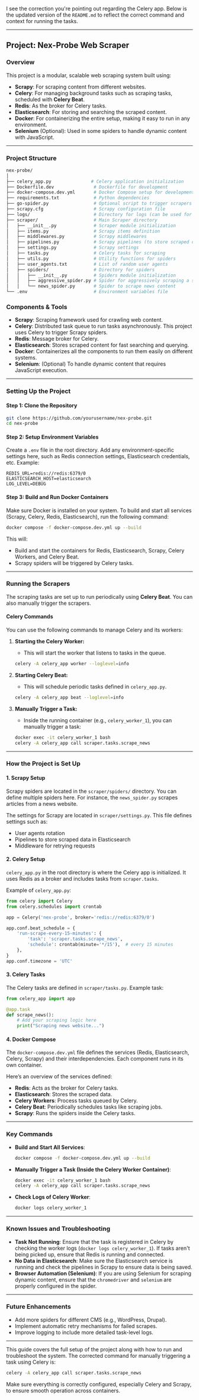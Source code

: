 I see the correction you're pointing out regarding the Celery app. Below is the updated version of the `README.md` to reflect the correct command and context for running the tasks.

---

## **Project: Nex-Probe Web Scraper**

### **Overview**

This project is a modular, scalable web scraping system built using:

- **Scrapy**: For scraping content from different websites.
- **Celery**: For managing background tasks such as scraping tasks, scheduled with **Celery Beat**.
- **Redis**: As the broker for Celery tasks.
- **Elasticsearch**: For storing and searching the scraped content.
- **Docker**: For containerizing the entire setup, making it easy to run in any environment.
- **Selenium** (Optional): Used in some spiders to handle dynamic content with JavaScript.

---

### **Project Structure**

```bash
nex-probe/
│
├── celery_app.py               # Celery application initialization
├── Dockerfile.dev               # Dockerfile for development
├── docker-compose.dev.yml       # Docker Compose setup for development
├── requirements.txt             # Python dependencies
├── go-spider.py                 # Optional script to trigger scrapers manually
├── scrapy.cfg                   # Scrapy configuration file
├── logs/                        # Directory for logs (can be used for custom logs)
├── scraper/                     # Main Scraper directory
│   ├── __init__.py              # Scraper module initialization
│   ├── items.py                 # Scrapy items definition
│   ├── middlewares.py           # Scrapy middlewares
│   ├── pipelines.py             # Scrapy pipelines (to store scraped data)
│   ├── settings.py              # Scrapy settings
│   ├── tasks.py                 # Celery tasks for scraping
│   ├── utils.py                 # Utility functions for spiders
│   ├── user_agents.txt          # List of random user agents
│   ├── spiders/                 # Directory for spiders
│   │   ├── __init__.py          # Spiders module initialization
│   │   ├── aggressive_spider.py # Spider for aggressively scraping a site
│   │   └── news_spider.py       # Spider to scrape news content
└── .env                         # Environment variables file
```

### **Components & Tools**

- **Scrapy**: Scraping framework used for crawling web content.
- **Celery**: Distributed task queue to run tasks asynchronously. This project uses Celery to trigger Scrapy spiders.
- **Redis**: Message broker for Celery.
- **Elasticsearch**: Stores scraped content for fast searching and querying.
- **Docker**: Containerizes all the components to run them easily on different systems.
- **Selenium**: (Optional) To handle dynamic content that requires JavaScript execution.

---

### **Setting Up the Project**

#### **Step 1: Clone the Repository**

```bash
git clone https://github.com/yourusername/nex-probe.git
cd nex-probe
```

#### **Step 2: Setup Environment Variables**

Create a `.env` file in the root directory. Add any environment-specific settings here, such as Redis connection settings, Elasticsearch credentials, etc. Example:

```
REDIS_URL=redis://redis:6379/0
ELASTICSEARCH_HOST=elasticsearch
LOG_LEVEL=DEBUG
```

#### **Step 3: Build and Run Docker Containers**

Make sure Docker is installed on your system. To build and start all services (Scrapy, Celery, Redis, Elasticsearch), run the following command:

```bash
docker compose -f docker-compose.dev.yml up --build
```

This will:

- Build and start the containers for Redis, Elasticsearch, Scrapy, Celery Workers, and Celery Beat.
- Scrapy spiders will be triggered by Celery tasks.

---

### **Running the Scrapers**

The scraping tasks are set up to run periodically using **Celery Beat**. You can also manually trigger the scrapers.

#### **Celery Commands**

You can use the following commands to manage Celery and its workers:

1. **Starting the Celery Worker:**

   - This will start the worker that listens to tasks in the queue.

   ```bash
   celery -A celery_app worker --loglevel=info
   ```

2. **Starting Celery Beat:**

   - This will schedule periodic tasks defined in `celery_app.py`.

   ```bash
   celery -A celery_app beat --loglevel=info
   ```

3. **Manually Trigger a Task:**

   - Inside the running container (e.g., `celery_worker_1`), you can manually trigger a task:

   ```bash
   docker exec -it celery_worker_1 bash
   celery -A celery_app call scraper.tasks.scrape_news
   ```

---

### **How the Project is Set Up**

#### **1. Scrapy Setup**

Scrapy spiders are located in the `scraper/spiders/` directory. You can define multiple spiders here. For instance, the `news_spider.py` scrapes articles from a news website.

The settings for Scrapy are located in `scraper/settings.py`. This file defines settings such as:

- User agents rotation
- Pipelines to store scraped data in Elasticsearch
- Middleware for retrying requests

#### **2. Celery Setup**

`celery_app.py` in the root directory is where the Celery app is initialized. It uses Redis as a broker and includes tasks from `scraper.tasks`.

Example of `celery_app.py`:

```python
from celery import Celery
from celery.schedules import crontab

app = Celery('nex-probe', broker='redis://redis:6379/0')

app.conf.beat_schedule = {
    'run-scrape-every-15-minutes': {
        'task': 'scraper.tasks.scrape_news',
        'schedule': crontab(minute='*/15'),  # every 15 minutes
    },
}
app.conf.timezone = 'UTC'
```

#### **3. Celery Tasks**

The Celery tasks are defined in `scraper/tasks.py`. Example task:

```python
from celery_app import app

@app.task
def scrape_news():
    # Add your scraping logic here
    print("Scraping news website...")
```

#### **4. Docker Compose**

The `docker-compose.dev.yml` file defines the services (Redis, Elasticsearch, Celery, Scrapy) and their interdependencies. Each component runs in its own container.

Here’s an overview of the services defined:

- **Redis**: Acts as the broker for Celery tasks.
- **Elasticsearch**: Stores the scraped data.
- **Celery Workers**: Process tasks queued by Celery.
- **Celery Beat**: Periodically schedules tasks like scraping jobs.
- **Scrapy**: Runs the spiders inside the Celery tasks.

---

### **Key Commands**

- **Build and Start All Services**:

  ```bash
  docker compose -f docker-compose.dev.yml up --build
  ```

- **Manually Trigger a Task (Inside the Celery Worker Container)**:

  ```bash
  docker exec -it celery_worker_1 bash
  celery -A celery_app call scraper.tasks.scrape_news
  ```

- **Check Logs of Celery Worker**:
  ```bash
  docker logs celery_worker_1
  ```

---

### **Known Issues and Troubleshooting**

- **Task Not Running**: Ensure that the task is registered in Celery by checking the worker logs (`docker logs celery_worker_1`). If tasks aren't being picked up, ensure that Redis is running and connected.
- **No Data in Elasticsearch**: Make sure the Elasticsearch service is running and check the pipelines in Scrapy to ensure data is being saved.
- **Browser Automation (Selenium)**: If you are using Selenium for scraping dynamic content, ensure that the `chromedriver` and `selenium` are properly configured in the spider.

---

### **Future Enhancements**

- Add more spiders for different CMS (e.g., WordPress, Drupal).
- Implement automatic retry mechanisms for failed scrapes.
- Improve logging to include more detailed task-level logs.

---

This guide covers the full setup of the project along with how to run and troubleshoot the system. The corrected command for manually triggering a task using Celery is:

```bash
celery -A celery_app call scraper.tasks.scrape_news
```

Make sure everything is correctly configured, especially Celery and Scrapy, to ensure smooth operation across containers.
